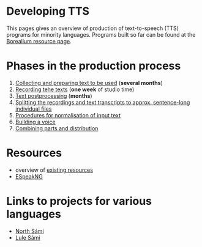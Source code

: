 # Developing TTS

This pages gives an overview of production of text-to-speech (TTS) programs for minority languages. Programs built so far can be found at the [Borealium resource page](https://borealium.org/category/text-to-speech/).


# Phases in the production process

1. [Collecting and preparing text to be used](text-preparation.html) (**several months**)
2. [Recording tehe texts](recording.md) (**one week** of studio time)
3. [Text postprocessing](text-processing.md) (**months**)
4. [Splitting the recordings and text transcripts to approx. sentence-long individual files](sentence-alignment.md)
5. [Procedures for normalisation of input text](text-processing.md)
6. [Building a voice](building-voice.md)
7. [Combining parts and distribution](combining.md)

# Resources

- overview of [existing resources](../SpeechTechnologyResources.md)
- [ESpeakNG](ESpeakNG.md)

# Links to projects for various languages

- [North Sámi](/speech-sme/)
- [Lule Sámi](/speech-smj/)
